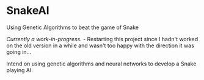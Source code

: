 # SnakeAI
Using Genetic Algorithms to beat the game of Snake

*Currently a work-in-progress.* - Restarting this project since I hadn't worked on the old version in a while and wasn't too happy with the direction it was going in...

Intend on using genetic algorithms and neural networks to develop a Snake playing AI. 
